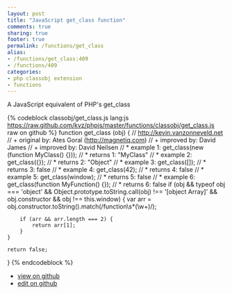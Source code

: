 ```yaml
---
layout: post
title: "JavaScript get_class function"
comments: true
sharing: true
footer: true
permalink: /functions/get_class
alias:
- /functions/get_class:409
- /functions/409
categories:
- php classobj extension
- functions
---
```

A JavaScript equivalent of PHP's get_class

<!-- more -->

{% codeblock classobj/get_class.js lang:js https://raw.github.com/kvz/phpjs/master/functions/classobj/get_class.js raw on github %}
function get_class (obj) {
    // http://kevin.vanzonneveld.net
    // +   original by: Ates Goral (http://magnetiq.com)
    // +   improved by: David James
    // +   improved by: David Neilsen
    // *     example 1: get_class(new (function MyClass() {}));
    // *     returns 1: "MyClass"
    // *     example 2: get_class({});
    // *     returns 2: "Object"
    // *     example 3: get_class([]);
    // *     returns 3: false
    // *     example 4: get_class(42);
    // *     returns 4: false
    // *     example 5: get_class(window);
    // *     returns 5: false
    // *     example 6: get_class(function MyFunction() {});
    // *     returns 6: false
    if (obj && typeof obj === 'object' && 
			Object.prototype.toString.call(obj) !== '[object Array]' && 
			obj.constructor && obj !== this.window) {
        var arr = obj.constructor.toString().match(/function\s*(\w+)/);

        if (arr && arr.length === 2) {
            return arr[1];
        }
    }

    return false;
}
{% endcodeblock %}

 - [view on github](https://github.com/kvz/phpjs/blob/master/functions/classobj/get_class.js)
 - [edit on github](https://github.com/kvz/phpjs/edit/master/functions/classobj/get_class.js)

